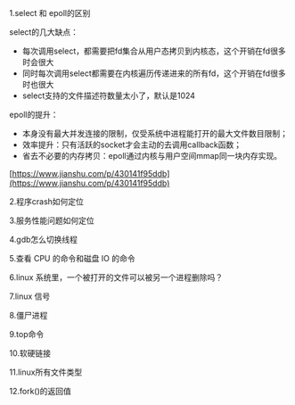 1.select 和 epoll的区别

select的几大缺点：
- 每次调用select，都需要把fd集合从用户态拷贝到内核态，这个开销在fd很多时会很大
- 同时每次调用select都需要在内核遍历传递进来的所有fd，这个开销在fd很多时也很大
- select支持的文件描述符数量太小了，默认是1024

epoll的提升：
- 本身没有最大并发连接的限制，仅受系统中进程能打开的最大文件数目限制；
- 效率提升：只有活跃的socket才会主动的去调用callback函数；
- 省去不必要的内存拷贝：epoll通过内核与用户空间mmap同一块内存实现。

[https://www.jianshu.com/p/430141f95ddb](https://www.jianshu.com/p/430141f95ddb)

2.程序crash如何定位

3.服务性能问题如何定位

4.gdb怎么切换线程

5.查看 CPU 的命令和磁盘 IO 的命令

6.linux 系统里，一个被打开的文件可以被另一个进程删除吗？

7.linux 信号

8.僵尸进程

9.top命令

10.软硬链接

11.linux所有文件类型

12.fork()的返回值